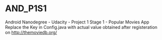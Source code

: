 # AND_P1S1
Android Nanodegree - Udacity - Project 1 Stage 1 - Popular Movies App
Replace the Key in Config.java with actual value obtained after registeration on http://themoviedb.org/
